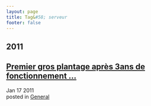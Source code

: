 ```yaml
---
layout: page
title: Tag&#58; serveur
footer: false
---
```


<div id="blog-archives" class="category">
<h2>2011</h2>

<article>
<h1><a href="/2011/01/17/premier-gros-plantage-apres-3ans-de-fonctionnement/index.html">Premier gros plantage après 3ans de fonctionnement ...</a></h1>
<time datetime="2011-01-17T00:00:00-06:00" pubdate><span class='month'>Jan</span> <span class='day'>17</span> <span class='year'>2011</span></time>
<footer>
<span class="categories">posted in 
<a href='/categories/general/'>General</a></span>
</footer>
</article>
</div>
